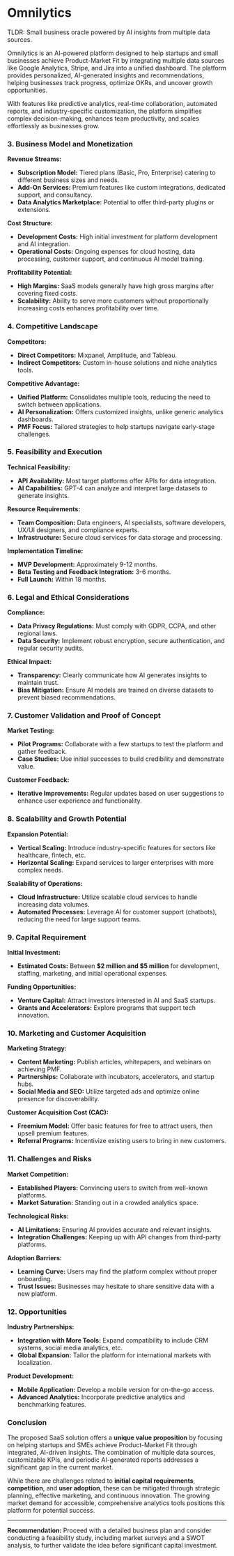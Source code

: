 # Omnilytics

TLDR: Small business oracle powered by AI insights from multiple data sources.

Omnilytics is an AI-powered platform designed to help startups and small businesses achieve Product-Market Fit by integrating multiple data sources like Google Analytics, Stripe, and Jira into a unified dashboard. The platform provides personalized, AI-generated insights and recommendations, helping businesses track progress, optimize OKRs, and uncover growth opportunities.

With features like predictive analytics, real-time collaboration, automated reports, and industry-specific customization, the platform simplifies complex decision-making, enhances team productivity, and scales effortlessly as businesses grow.

### **3. Business Model and Monetization**

**Revenue Streams:**

- **Subscription Model:** Tiered plans (Basic, Pro, Enterprise) catering to different business sizes and needs.
- **Add-On Services:** Premium features like custom integrations, dedicated support, and consultancy.
- **Data Analytics Marketplace:** Potential to offer third-party plugins or extensions.

**Cost Structure:**

- **Development Costs:** High initial investment for platform development and AI integration.
- **Operational Costs:** Ongoing expenses for cloud hosting, data processing, customer support, and continuous AI model training.

**Profitability Potential:**

- **High Margins:** SaaS models generally have high gross margins after covering fixed costs.
- **Scalability:** Ability to serve more customers without proportionally increasing costs enhances profitability over time.

### **4. Competitive Landscape**

**Competitors:**

- **Direct Competitors:** Mixpanel, Amplitude, and Tableau.
- **Indirect Competitors:** Custom in-house solutions and niche analytics tools.

**Competitive Advantage:**

- **Unified Platform:** Consolidates multiple tools, reducing the need to switch between applications.
- **AI Personalization:** Offers customized insights, unlike generic analytics dashboards.
- **PMF Focus:** Tailored strategies to help startups navigate early-stage challenges.

### **5. Feasibility and Execution**

**Technical Feasibility:**

- **API Availability:** Most target platforms offer APIs for data integration.
- **AI Capabilities:** GPT-4 can analyze and interpret large datasets to generate insights.

**Resource Requirements:**

- **Team Composition:** Data engineers, AI specialists, software developers, UX/UI designers, and compliance experts.
- **Infrastructure:** Secure cloud services for data storage and processing.

**Implementation Timeline:**

- **MVP Development:** Approximately 9-12 months.
- **Beta Testing and Feedback Integration:** 3-6 months.
- **Full Launch:** Within 18 months.

### **6. Legal and Ethical Considerations**

**Compliance:**

- **Data Privacy Regulations:** Must comply with GDPR, CCPA, and other regional laws.
- **Data Security:** Implement robust encryption, secure authentication, and regular security audits.

**Ethical Impact:**

- **Transparency:** Clearly communicate how AI generates insights to maintain trust.
- **Bias Mitigation:** Ensure AI models are trained on diverse datasets to prevent biased recommendations.

### **7. Customer Validation and Proof of Concept**

**Market Testing:**

- **Pilot Programs:** Collaborate with a few startups to test the platform and gather feedback.
- **Case Studies:** Use initial successes to build credibility and demonstrate value.

**Customer Feedback:**

- **Iterative Improvements:** Regular updates based on user suggestions to enhance user experience and functionality.

### **8. Scalability and Growth Potential**

**Expansion Potential:**

- **Vertical Scaling:** Introduce industry-specific features for sectors like healthcare, fintech, etc.
- **Horizontal Scaling:** Expand services to larger enterprises with more complex needs.

**Scalability of Operations:**

- **Cloud Infrastructure:** Utilize scalable cloud services to handle increasing data volumes.
- **Automated Processes:** Leverage AI for customer support (chatbots), reducing the need for large support teams.

### **9. Capital Requirement**

**Initial Investment:**

- **Estimated Costs:** Between **$2 million and $5 million** for development, staffing, marketing, and initial operational expenses.

**Funding Opportunities:**

- **Venture Capital:** Attract investors interested in AI and SaaS startups.
- **Grants and Accelerators:** Explore programs that support tech innovation.

### **10. Marketing and Customer Acquisition**

**Marketing Strategy:**

- **Content Marketing:** Publish articles, whitepapers, and webinars on achieving PMF.
- **Partnerships:** Collaborate with incubators, accelerators, and startup hubs.
- **Social Media and SEO:** Utilize targeted ads and optimize online presence for discoverability.

**Customer Acquisition Cost (CAC):**

- **Freemium Model:** Offer basic features for free to attract users, then upsell premium features.
- **Referral Programs:** Incentivize existing users to bring in new customers.

### **11. Challenges and Risks**

**Market Competition:**

- **Established Players:** Convincing users to switch from well-known platforms.
- **Market Saturation:** Standing out in a crowded analytics space.

**Technological Risks:**

- **AI Limitations:** Ensuring AI provides accurate and relevant insights.
- **Integration Challenges:** Keeping up with API changes from third-party platforms.

**Adoption Barriers:**

- **Learning Curve:** Users may find the platform complex without proper onboarding.
- **Trust Issues:** Businesses may hesitate to share sensitive data with a new platform.

### **12. Opportunities**

**Industry Partnerships:**

- **Integration with More Tools:** Expand compatibility to include CRM systems, social media analytics, etc.
- **Global Expansion:** Tailor the platform for international markets with localization.

**Product Development:**

- **Mobile Application:** Develop a mobile version for on-the-go access.
- **Advanced Analytics:** Incorporate predictive analytics and benchmarking features.

### **Conclusion**

The proposed SaaS solution offers a **unique value proposition** by focusing on helping startups and SMEs achieve Product-Market Fit through integrated, AI-driven insights. The combination of multiple data sources, customizable KPIs, and periodic AI-generated reports addresses a significant gap in the current market.

While there are challenges related to **initial capital requirements**, **competition**, and **user adoption**, these can be mitigated through strategic planning, effective marketing, and continuous innovation. The growing market demand for accessible, comprehensive analytics tools positions this platform for potential success.

---

**Recommendation:** Proceed with a detailed business plan and consider conducting a feasibility study, including market surveys and a SWOT analysis, to further validate the idea before significant capital investment.
